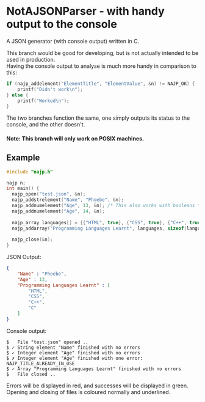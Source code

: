 # NotAJSONParser - with handy output to the console
A JSON generator (with console output) written in C.  

This branch would be good for developing, but is not actually intended to be used in production.   
Having the console output to analyse is much more handy in comparison to this:
```c
if (najp_addelement("ElementTitle", "ElementValue", &n) != NAJP_OK) {
	printf("Didn't work\n");
} else {
	printf("Worked\n");
}
```
The two branches function the same, one simply outputs its status to the console, and the other doesn't.

#### Note: This branch will only work on POSIX machines.

## Example

```c
#include "najp.h"

najp n;
int main() {
  najp_open("test.json", &n);
  najp_addstrelement("Name", "Phoebe", &n);
  najp_addnumelement("Age", 13, &n); /* This also works with booleans */
  najp_addnumelement("Age", 14, &n);
  
  najp_array languages[] = {{"HTML", true}, {"CSS", true}, {"C++", true}, {"C", true}};
  najp_addarray("Programming Languages Learnt", languages, sizeof(languages) / sizeof(languages[0]), &n);
  
  najp_close(&n);
}
```

JSON Output:

```json
{
	"Name" : "Phoebe",
	"Age" : 13,
	"Programming Languages Learnt" : [
		"HTML",
		"CSS",
		"C++",
		"C"
	]
}
```
Console output:
```
$   File "test.json" opened ..
$ ✓ String element "Name" finished with no errors
$ ✓ Integer element "Age" finished with no errors
$ ✗ Integer element "Age" finished with one error: NAJP_TITLE_ALREADY_IN_USE
$ ✓ Array "Programming Languages Learnt" finished with no errors
$   File closed ..
```

Errors will be displayed in red, and successes will be displayed in green.  
Opening and closing of files is coloured normally and underlined.
